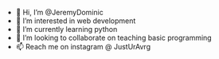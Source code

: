 - 👋 Hi, I’m @JeremyDominic
- 👀 I’m interested in web development
- 🌱 I’m currently learning python 
- 💞️ I’m looking to collaborate on teaching basic programming 
- 📫 Reach me on instagram @ JustUrAvrg

